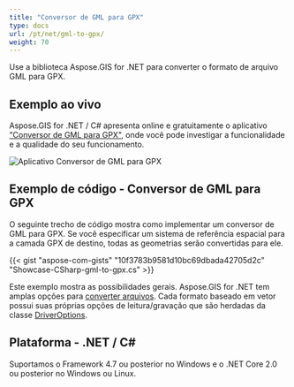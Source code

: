 ```yaml
---
title: "Conversor de GML para GPX"
type: docs
url: /pt/net/gml-to-gpx/
weight: 70
---
```


Use a biblioteca Aspose.GIS for .NET para converter o formato de arquivo GML para GPX.

## **Exemplo ao vivo**

Aspose.GIS for .NET / C# apresenta online e gratuitamente o aplicativo ["Conversor de GML para GPX"](https://products.aspose.app/gis/conversion/gml-to-gpx), onde você pode investigar a funcionalidade e a qualidade do seu funcionamento.

![Aplicativo Conversor de GML para GPX](conversion.png)

## **Exemplo de código - Conversor de GML para GPX**

O seguinte trecho de código mostra como implementar um conversor de GML para GPX. Se você especificar um sistema de referência espacial para a camada GPX de destino, todas as geometrias serão convertidas para ele. 

{{< gist "aspose-com-gists" "10f3783b9581d10bc69dbada42705d2c" "Showcase-CSharp-gml-to-gpx.cs" >}}

Este exemplo mostra as possibilidades gerais. Aspose.GIS for .NET tem amplas opções para [converter arquivos](https://docs.aspose.com/gis/net/vector-layers/). Cada formato baseado em vetor possui suas próprias opções de leitura/gravação que são herdadas da classe [DriverOptions](https://reference.aspose.com/gis/net/aspose.gis/driveroptions).

## **Plataforma - .NET / C#**

Suportamos o Framework 4.7 ou posterior no Windows e o .NET Core 2.0 ou posterior no Windows ou Linux.

